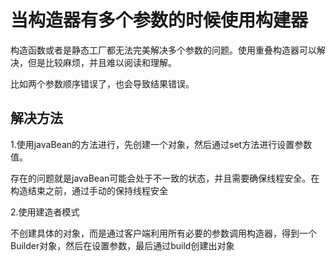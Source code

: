 # 当构造器有多个参数的时候使用构建器

构造函数或者是静态工厂都无法完美解决多个参数的问题。使用重叠构造器可以解决，但是比较麻烦，并且难以阅读和理解。

比如两个参数顺序错误了，也会导致结果错误。

## 解决方法

1.使用javaBean的方法进行，先创建一个对象，然后通过set方法进行设置参数值。

存在的问题就是javaBean可能会处于不一致的状态，并且需要确保线程安全。在构造结束之前，通过手动的保持线程安全

2.使用建造者模式

不创建具体的对象，而是通过客户端利用所有必要的参数调用构造器，得到一个Builder对象，然后在设置参数，最后通过build创建出对象